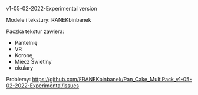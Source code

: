 v1-05-02-2022-Experimental version

Modele i tekstury: RANEKbinbanek

Paczka tekstur zawiera:
- Pantelnię
- VR
- Koronę
- Miecz Świetlny
- okulary

Problemy:  https://github.com/FRANEKbinbanek/Pan_Cake_MultiPack_v1-05-02-2022-Experimental/issues
